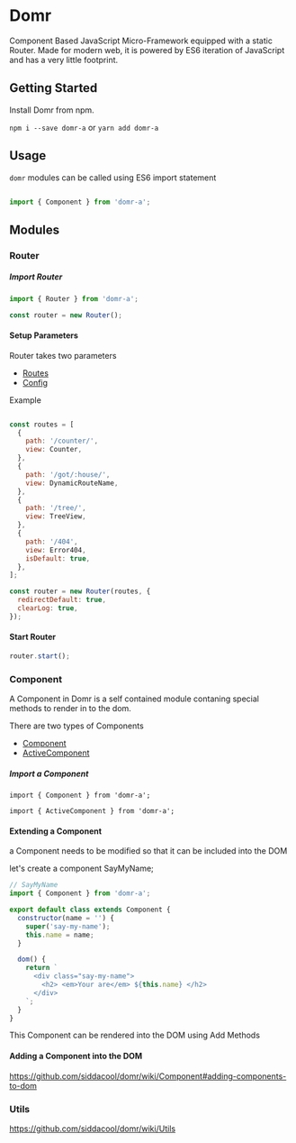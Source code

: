 # Domr

Component Based JavaScript Micro-Framework equipped with a static Router. 
Made for modern web, it is powered by ES6 iteration of JavaScript and has a very little footprint.


## Getting Started

Install Domr from npm.

`npm i --save domr-a` or `yarn add domr-a`

## Usage

`domr` modules can be called using ES6 import statement

```javascript

import { Component } from 'domr-a';

```

## Modules

### Router

##### Import Router

```javascript
import { Router } from 'domr-a';

const router = new Router();
```

#### Setup Parameters

Router takes two parameters 
* [Routes](https://github.com/siddacool/domr/wiki/Router#routes)
* [Config](https://github.com/siddacool/domr/wiki/Router#config)

Example
```javascript

const routes = [
  {
    path: '/counter/',
    view: Counter,
  },
  {
    path: '/got/:house/',
    view: DynamicRouteName,
  },
  {
    path: '/tree/',
    view: TreeView,
  },
  {
    path: '/404',
    view: Error404,
    isDefault: true,
  },
];

const router = new Router(routes, {
  redirectDefault: true,
  clearLog: true,
});
```

#### Start Router

```javascript
router.start();
```

### Component

A Component in Domr is a self contained module contaning special methods to render in to the dom.

There are two types of Components
* [Component](https://github.com/siddacool/domr/wiki/Component#component)
* [ActiveComponent](https://github.com/siddacool/domr/wiki/Component#activecomponent)

##### Import a Component

```
import { Component } from 'domr-a';
```

```
import { ActiveComponent } from 'domr-a';
```

#### Extending a Component

a Component needs to be modified so that it can be included into the DOM

let's create a component SayMyName;

```javascript
// SayMyName
import { Component } from 'domr-a';

export default class extends Component {
  constructor(name = '') {
    super('say-my-name');
    this.name = name;
  }

  dom() {
    return `
      <div class="say-my-name">
        <h2> <em>Your are</em> ${this.name} </h2>
      </div>
    `;
  }
}
```

This Component can be rendered into the DOM using Add Methods

#### Adding a Component into the DOM

https://github.com/siddacool/domr/wiki/Component#adding-components-to-dom


### Utils

https://github.com/siddacool/domr/wiki/Utils

